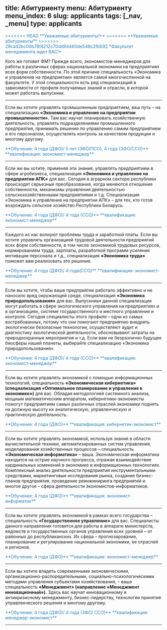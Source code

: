 title: Абитуриенту
menu: Абитуриенту
menu_index: 6
slug: applicants
tags: [_nav, _menu]
type: applicants
---

<font color="#2980b9">
<<<<<<< HEAD
**Уважаемые абитуриенты!**
=======
**Уважаемые абитуриенты**
>>>>>>> 29cad2bc00b78f4212c70dd94460de548c2fbb92
*Факультет менеджмента ждет ВАС!*
</font>

Кого же готовит ФМ? Прежде всего, экономистов-менеджеров для работы в различных сферах национальной экономики на предприятиях всех форм собственности. По этой причине специальность «Экономика и управление на предприятии» является самой многочисленной на факультете. У этой специальности есть ряд специализаций в зависимости от профиля получаемых знаний и отрасли, в которой может работать выпускник.

----------------------------------------

Если вы хотите управлять промышленным предприятием, ваш путь – на специализацию **«Экономика и управление на предприятии промышленности».** Там вас научат планировать хозяйственную деятельность, управлять подразделениями промышленного предприятия, принимать решения по управлению самим предприятием и его персоналом, осуществлять контроль за качеством продукции и многому другому.

<font color="#2980b9">
**Обучение:  4 года (ДФО)/ 5 лет (ЗФО/ПСО), 4 года (ЗФО/ССО)**
**квалификация: экономист-менеджер**
</font>

----------------------------------------

Если же вы хотите, применяя эти знания, управлять предприятием в сфере агробизнеса, специализация **«Экономика и управление на предприятии АПК»** для вас. Сегодня в аграрном секторе республики происходят серьезные преобразования, когда меняются отношения собственности, механизмы управления деятельностью сельскохозяйственными предприятиями и т.д. Специализация «Экономика и управление на предприятии АПК» – для тех, кто готов возрождать сельское хозяйство Республики Беларусь.

<font color="#2980b9">
**Обучение: 4 года (ДФО)/ 4 года (ССО)**
**квалификация: экономист-менеджер**
</font>

----------------------------------------

Каждого из нас волнуют проблемы труда и заработной платы. Если вы хотите управлять организацией трудовой деятельности предприятий всех форм собственности, в том числе экономикой трудовых ресурсов, нормированием труда, зарплаты, разработкой программ усиления мотивации персонала и т.д., специализация **«Экономика труда»** поможет вам реализовать это решение.

<font color="#2980b9">
**Обучение: 4 года (ДФО)/ 4 года(ССО)**
**квалификация: экономист-менеджер**
</font>

----------------------------------------

Если вы хотите, чтобы ваше предприятие работало эффективно и не наносило вред окружающей среде, специализация **«Экономика природопользования»** для вас. Выпускники данной специализации могут работать в сфере экологического управления на предприятиях и в организациях, системе государственного и местного управления и контроля. Сегодня специалисты этого профиля – одни из самых востребованных, потому что они помогают предприятию внедрять экологически безопасные технологии, осуществляют аудит и диагностику экологической деятельности, обосновывают затраты на природоохранные мероприятия и т.д. Если вам не безразлично будущее биосферы нашей планеты, выбирайте специализацию «Экономика природопользования».

<font color="#2980b9">
**Обучение: 4 года (ДФО)/ 4 года (ССО)**
**квалификация: экономист-менеджер**
</font>

----------------------------------------

Если вы хотите управлять экономикой с помощью информационных технологий, специальность **«Экономическая кибернетика» (специализация «Оптимальное планирование и управление в экономике»)** для вас. Обладая методологией системного анализа, мощным математическим аппаратом, кибернетики-экономисты помогут предприятиям самых различных отраслей экономики поднять на должную высоту их аналитическую, управленческую и практическую деятельность.

<font color="#2980b9">
**Обучение: 4 года (ДФО)**
**квалификация: кибернетик-экономист**
</font>

----------------------------------------

Если вы хотите управлять экономикой, используя знания в области вычислительной техники, автоматизированных систем управления, моделирования хозяйственных процессов – специальность **«Экономическая информатика»** – ваша. Экономическая информатика находится на острие научного прогресса, отражая взаимодействие кардинальных изменений в экономике и информационных технологиях. Комплексный анализ деятельности предприятия инструментальными средствами, маркетинговые исследования рынка, создание бизнес-планов предприятия, проведение реинжиниринга предприятий и многое другое – сфера деятельности экономистов-информатиков.

<font color="#2980b9">
**Обучение: 4 года (ДФО)**
**квалификация: экономист-информатик**
</font>

----------------------------------------

Если вы хотите управлять экономикой в рамках всего государства – специальность **«Государственное управление»** для вас. Специалисты данного направления готовятся для работы в аппарате министерств, ведомств и государственных органов управления всех уровней – от районных до республиканских. Их сфера – прогнозирование, планирование и регулирование национальной экономики, ее отраслей и регионов.

<font color="#2980b9">
**Обучение: 4 года (ДФО)**
**квалификация: экономист-менеджер**
</font>

----------------------------------------

Если вы хотите владеть современными экономическими, организационно-распорядительными, социально-психологическими методами управления субъектами хозяйствования, – ваша специальность **«Менеджмент» (направление «Менеджмент инновационный»).** Здесь вас научат инновационному и антикризисному менеджменту, бизнес-лидерству, технологии принятия управленческого решения и многому другому.

<font color="#2980b9">
**Обучение: 4 года (ДФО)/ 4 года (ЗФО/ ССО)**
**квалификация: менеджер-экономист**
</font>

----------------------------------------
